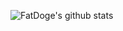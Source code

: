 ![FatDoge's github stats](https://github-readme-stats.vercel.app/api?username=fatdoge&count_private=true&show_icons=true)
